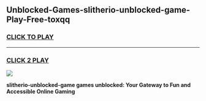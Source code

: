 
## Unblocked-Games-slitherio-unblocked-game-Play-Free-toxqq
<h3>
<a href="https://premium76.site?title=slitherio-unblocked-game&ref=23A">CLICK TO PLAY</a></h3>
<hr>

<h3>
<a href="https://premium76.site?title=slitherio-unblocked-game&ref=23A">CLICK 2 PLAY</a>
  
</h3>

<a href="https://premium76.site?title=slitherio-unblocked-game&ref=23A"><img src="https://clearcache.store/games.png"></a>


**slitherio-unblocked-game games unblocked: Your Gateway to Fun and Accessible Online Gaming**
